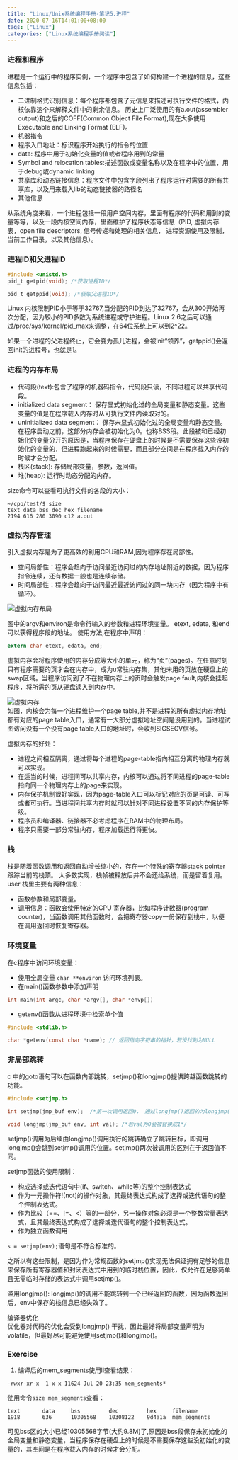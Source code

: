 ```yaml
---
title: "Linux/Unix系统编程手册-笔记5.进程"
date: 2020-07-16T14:01:00+08:00
tags: ["Linux"]
categories: ["Linux系统编程手册阅读"]
---
```


### 进程和程序
进程是一个运行中的程序实例，一个程序中包含了如何构建一个进程的信息，这些信息包括：
- 二进制格式识别信息：每个程序都包含了元信息来描述可执行文件的格式，内核依靠这个来解释文件中的剩余信息。
历史上广泛使用的有a.out(assembler output)和之后的COFF(Common Object File Format),现在大多使用Executable and Linking Format (ELF)。
- 机器指令
- 程序入口地址：标识程序开始执行的指令的位置
- data: 程序中用于初始化变量的值或者程序用到的常量
- Symbol and relocation tables:描述函数或变量名称以及在程序中的位置，用于debug或dynamic linking
- 共享库和动态链接信息：程序文件中包含字段列出了程序运行时需要的所有共享库，以及用来载入lib的动态链接器的路径名
- 其他信息

从系统角度来看，一个进程包括一段用户空间内存，里面有程序的代码和用到的变量等等，以及一段内核空间内存，里面维护了程序状态等信息（PID, 虚拟内存表，open file descriptors, 信号传递和处理的相关信息， 进程资源使用及限制，当前工作目录，以及其他信息）。


### 进程ID和父进程ID

```c
#include <unistd.h>
pid_t getpid(void); /*获取进程ID*/

pid_t getppid(void); /*获取父进程ID*/    
```

Linux 内核限制PID小于等于32767,当分配的PID到达了32767，会从300开始再次分配，因为较小的PID多数为系统进程或守护进程。Linux 2.6之后可以通过/proc/sys/kernel/pid_max来调整，在64位系统上可以到2^22。

如果一个进程的父进程终止，它会变为孤儿进程，会被init“领养”，getppid()会返回init的进程号，也就是1。

### 进程的内存布局

- 代码段(text):包含了程序的机器码指令，代码段只读，不同进程可以共享代码段。
-  initialized data segment： 保存显式初始化过的全局变量和静态变量。这些变量的值是在程序载入内存时从可执行文件内读取对的。
- uninitialized data segment： 保存未显式初始化过的全局变量和静态变量。在程序启动之前，这部分内存会被初始化为0。也称BSS段。此段被和已经初始化的变量分开的原因是，当程序保存在硬盘上的时候是不需要保存这些没初始化的变量的，但进程跑起来的时候需要，而且部分空间是在程序载入内存的时候才会分配。
- 栈区(stack): 存储局部变量，参数，返回值。
- 堆(heap): 运行时动态分配的内存。

size命令可以查看可执行文件的各段的大小：

```
~/cpp/test/$ size
text data bss dec hex filename
2194 616 280 3090 c12 a.out

```

### 虚拟内存管理

引入虚拟内存是为了更高效的利用CPU和RAM,因为程序存在局部性。
- 空间局部性：程序会趋向于访问最近访问过的内存地址附近的数据，因为程序指令连续，还有数据一般也是连续存储。
- 时间局部性：程序会趋向于访问最近最近访问过的同一块内存（因为程序中有循环）。


![虚拟内存布局](/img/the-linux-programming-interface-s5/vm_layout.png)  

图中的argv和environ是命令行输入的参数和进程环境变量。 etext, edata, 和end可以获得程序段的地址。
使用方法,在程序中声明：

```c
extern char etext, edata, end;
```

虚拟内存会将程序使用的内存分成等大小的单元，称为“页”(pages)。在任意时刻只有程序需要的页才会在内存中，成为u常驻内存集，其他未用的页放在硬盘上的swap区域。当程序访问到了不在物理内存上的页时会触发page fault,内核会挂起程序，将所需的页从硬盘读入到内存中。

![虚拟内存](/img/the-linux-programming-interface-s5/overview_of_vm.png)  
如图，内核会为每一个进程维护一个page table,并不是进程的所有虚拟内存地址都有对应的page table入口，通常有一大部分虚拟地址空间是没用到的。当进程试图访问没有一个没有page table入口的地址时，会收到SIGSEGV信号。  

虚拟内存的好处：
- 进程之间相互隔离，通过将每个进程的page-table指向相互分离的物理内存就可以实现。
- 在适当的时候，进程间可以共享内存，内核可以通过将不同进程的page-table指向同一个物理内存上的page来实现。
- 内存保护机制很好实现，因为page-table入口可以标记对应的页是可读、可写或者可执行。当进程间共享内存时就可以针对不同进程设置不同的内存保护等级。
- 程序员和编译器、链接器不必考虑程序在RAM中的物理布局。
- 程序只需要一部分常驻内存，程序加载运行将更快。

### 栈
栈是随着函数调用和返回自动增长缩小的，存在一个特殊的寄存器stack pointer跟踪当前的栈顶。
大多数实现，栈帧被释放后并不会还给系统，而是留着复用。
user 栈里主要有两种信息：
- 函数参数和局部变量。
- 调用信息：函数会使用特定的CPU 寄存器，比如程序计数器(program counter)，当函数调用其他函数时，会把寄存器copy一份保存到栈中，以便在调用返回时恢复寄存器。

### 环境变量

在c程序中访问环境变量：
- 使用全局变量 `char **environ` 访问环境列表。
- 在main()函数参数中添加声明
```c
int main(int argc, char *argv[], char *envp[])
```
- getenv()函数从进程环境中检索单个值
```c
#include <stdlib.h>

char *getenv(const char *name); // 返回指向字符串的指针，若没找到为NULL
```


### 非局部跳转

c 中的goto语句可以在函数内部跳转，setjmp()和longjmp()提供跨越函数跳转的功能。

```c
#include <setjmp.h>

int setjmp(jmp_buf env);  /*第一次调用返回0， 通过longjmp()返回的为longjmp()的参数val指定的非零值*/

void longjmp(jmp_buf env, int val); /*若val为0会被替换成1*/
```

setjmp()调用为后续由longjmp()调用执行的跳转确立了跳转目标，即调用longjmp()会跳到setjmp()调用的位置。setjmp()两次被调用的区别在于返回值不同。

setjmp函数的使用限制：
- 构成选择或迭代语句中(if、switch、while等)的整个控制表达式
- 作为一元操作符!(not)的操作对象，其最终表达式构成了选择或迭代语句的整个控制表达式。
- 作为比较（==、!=、<）等的一部分，另一操作对象必须是一个整数常量表达式，且其最终表达式构成了选择或迭代语句的整个控制表达式。
- 作为独立函数调用  

`s = setjmp(env);`语句是不符合标准的。  

之所以有这些限制，是因为作为常规函数的setjmp()实现无法保证拥有足够的信息来保存所有寄存器值和封闭表达式中用到的临时栈位置，因此，仅允许在足够简单且无需临时存储的表达式中调用setjmp()。

滥用longjmp():
longjmp()的调用不能跳转到一个已经返回的函数，因为函数返回后，env中保存的栈信息已经失效了。


编译器优化  
优化器对代码的优化会受到longjmp() 干扰，因此最好将局部变量声明为volatile，但最好尽可能避免使用setjmp()和longjmp()。

 ### Exercise
 1. 编译后的mem_segments使用ll查看结果：

 ```
-rwxr-xr-x  1 x x 11624 Jul 20 23:35 mem_segments*
 ```

 使用命令`size mem_segments`查看：
 ```
text	   data	    bss	        dec	        hex	    filename
1918	   636	    10305568	10308122	9d4a1a	mem_segments
 ```
 可见bss区的大小已经10305568字节(大约9.8M)了,原因是bss段保存未初始化的全局变量和静态变量，当程序保存在硬盘上的时候是不需要保存这些没初始化的变量的，其空间是在程序载入内存的时候才会分配。

 